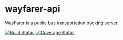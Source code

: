 # wayfarer-api
WayFarer is a public bus transportation booking server.

[![Build Status](https://travis-ci.org/okabamac/wayfarer-api.svg?branch=master)](https://travis-ci.org/okabamac/wayfarer-api) [![Coverage Status](https://coveralls.io/repos/github/okabamac/wayfarer-api/badge.svg?branch=ch-continuous-integration-166997423)](https://coveralls.io/github/okabamac/wayfarer-api?branch=ch-continuous-integration-166997423)


